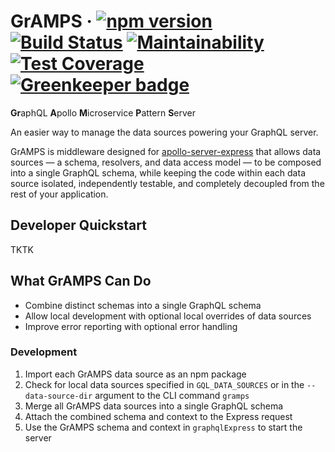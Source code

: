 # GrAMPS · [![npm version](https://img.shields.io/npm/v/@gramps/gramps-express.svg?style=flat)](https://www.npmjs.com/package/@gramps/gramps-express) [![Build Status](https://travis-ci.org/gramps-graphql/gramps-express.svg?branch=master)](https://travis-ci.org/gramps-graphql/gramps-express) [![Maintainability](https://api.codeclimate.com/v1/badges/ac264833fac1fbd1afe0/maintainability)](https://codeclimate.com/github/gramps-graphql/gramps-express/maintainability) [![Test Coverage](https://api.codeclimate.com/v1/badges/ac264833fac1fbd1afe0/test_coverage)](https://codeclimate.com/github/gramps-graphql/gramps-express/test_coverage) [![Greenkeeper badge](https://badges.greenkeeper.io/gramps-graphql/gramps-express.svg)](https://greenkeeper.io/)

**Gr**aphQL **A**pollo **M**icroservice **P**attern **S**erver

An easier way to manage the data sources powering your GraphQL server.

GrAMPS is middleware designed for [apollo-server-express](https://git.io/vd1wc)
that allows data sources — a schema, resolvers, and data access model — to be 
composed into a single GraphQL schema, while keeping the code within each data 
source isolated, independently testable, and completely decoupled from the rest 
of your application.

## Developer Quickstart

TKTK

## What GrAMPS Can Do

 -  Combine distinct schemas into a single GraphQL schema
 -  Allow local development with optional local overrides of data sources
 -  Improve error reporting with optional error handling

### Development
1.  Import each GrAMPS data source as an npm package
2.  Check for local data sources specified in `GQL_DATA_SOURCES` or in the 
    `--data-source-dir` argument to the CLI command `gramps`
3.  Merge all GrAMPS data sources into a single GraphQL schema
4.  Attach the combined schema and context to the Express request
5.  Use the GrAMPS schema and context in `graphqlExpress` to start the server
